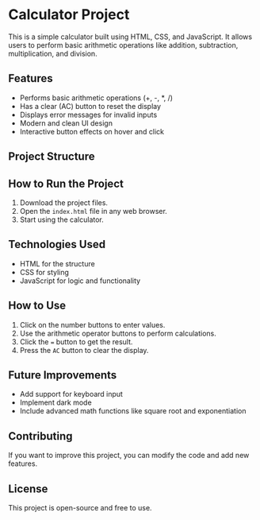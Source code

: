 
# Calculator Project

This is a simple calculator built using HTML, CSS, and JavaScript. It allows users to perform basic arithmetic operations like addition, subtraction, multiplication, and division.

## Features

- Performs basic arithmetic operations (+, -, *, /)
- Has a clear (AC) button to reset the display
- Displays error messages for invalid inputs
- Modern and clean UI design
- Interactive button effects on hover and click

## Project Structure



## How to Run the Project

1. Download the project files.
2. Open the `index.html` file in any web browser.
3. Start using the calculator.

## Technologies Used

- HTML for the structure
- CSS for styling
- JavaScript for logic and functionality

## How to Use

1. Click on the number buttons to enter values.
2. Use the arithmetic operator buttons to perform calculations.
3. Click the `=` button to get the result.
4. Press the `AC` button to clear the display.

## Future Improvements

- Add support for keyboard input
- Implement dark mode
- Include advanced math functions like square root and exponentiation

## Contributing

If you want to improve this project, you can modify the code and add new features.

## License

This project is open-source and free to use.
